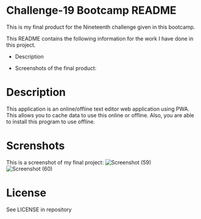 <h1>Challenge-19 Bootcamp README</h1>

This is my final product for the Nineteenth challenge given in this bootcamp.

This README contains the following information for the work I have done in this project.

- Description

- Screenshots of the final product:


<h1>Description</h1>

This application is an online/offline text editor web application using PWA. This allows you to cache data to use this online or offline. Also, you are able to install this program to use offline.


<h1>Screnshots</h1>

This is a screenshot of my final project:
![Screenshot (59)](https://user-images.githubusercontent.com/24994854/223888550-0e1f7e75-3b19-4d2d-8956-d0417dbb0b76.png)
![Screenshot (60)](https://user-images.githubusercontent.com/24994854/223888562-cd236efc-dcbe-423b-bc69-46a1e74a2622.png)




<h1>License</h1>

See LICENSE in repository
